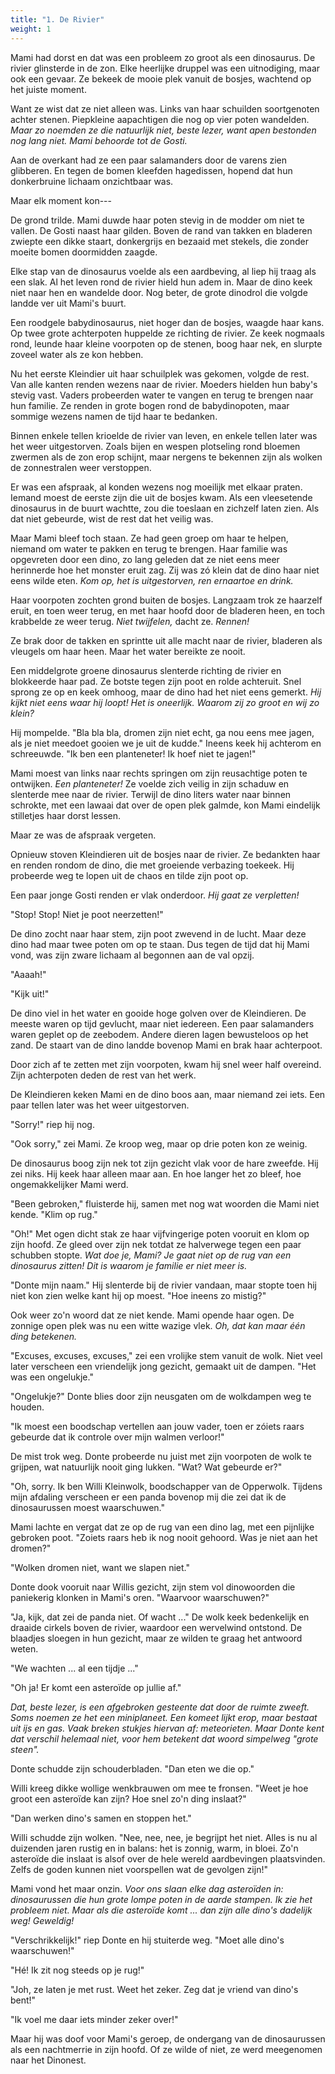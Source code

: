 ```yaml
---
title: "1. De Rivier"
weight: 1
---
```


Mami had dorst en dat was een probleem zo groot als een dinosaurus. De rivier glinsterde in de zon. Elke heerlijke druppel was een uitnodiging, maar ook een gevaar. Ze bekeek de mooie plek vanuit de bosjes, wachtend op het juiste moment.

Want ze wist dat ze niet alleen was. Links van haar schuilden soortgenoten achter stenen. Piepkleine aapachtigen die nog op vier poten wandelden. _Maar zo noemden ze die natuurlijk niet, beste lezer, want apen bestonden nog lang niet. Mami behoorde tot de Gosti._

Aan de overkant had ze een paar salamanders door de varens zien glibberen. En tegen de bomen kleefden hagedissen, hopend dat hun donkerbruine lichaam onzichtbaar was.

Maar elk moment kon---

De grond trilde. Mami duwde haar poten stevig in de modder om niet te vallen. De Gosti naast haar gilden. Boven de rand van takken en bladeren zwiepte een dikke staart, donkergrijs en bezaaid met stekels, die zonder moeite bomen doormidden zaagde.

Elke stap van de dinosaurus voelde als een aardbeving, al liep hij traag als een slak. Al het leven rond de rivier hield hun adem in. Maar de dino keek niet naar hen en wandelde door. Nog beter, de grote dinodrol die volgde landde ver uit Mami's buurt.

Een roodgele babydinosaurus, niet hoger dan de bosjes, waagde haar kans. Op twee grote achterpoten huppelde ze richting de rivier. Ze keek nogmaals rond, leunde haar kleine voorpoten op de stenen, boog haar nek, en slurpte zoveel water als ze kon hebben.

Nu het eerste Kleindier uit haar schuilplek was gekomen, volgde de rest. Van alle kanten renden wezens naar de rivier. Moeders hielden hun baby's stevig vast. Vaders probeerden water te vangen en terug te brengen naar hun familie. Ze renden in grote bogen rond de babydinopoten, maar sommige wezens namen de tijd haar te bedanken.

Binnen enkele tellen krioelde de rivier van leven, en enkele tellen later was het weer uitgestorven. Zoals bijen en wespen plotseling rond bloemen zwermen als de zon erop schijnt, maar nergens te bekennen zijn als wolken de zonnestralen weer verstoppen.

Er was een afspraak, al konden wezens nog moeilijk met elkaar praten. Iemand moest de eerste zijn die uit de bosjes kwam. Als een vleesetende dinosaurus in de buurt wachtte, zou die toeslaan en zichzelf laten zien. Als dat niet gebeurde, wist de rest dat het veilig was.

Maar Mami bleef toch staan. Ze had geen groep om haar te helpen, niemand om water te pakken en terug te brengen. Haar familie was opgevreten door een dino, zo lang geleden dat ze niet eens meer herinnerde hoe het monster eruit zag. Zij was zó klein dat de dino haar niet eens wilde eten. _Kom op, het is uitgestorven, ren ernaartoe en drink._

Haar voorpoten zochten grond buiten de bosjes. Langzaam trok ze haarzelf eruit, en toen weer terug, en met haar hoofd door de bladeren heen, en toch krabbelde ze weer terug. _Niet twijfelen,_ dacht ze. _Rennen!_

Ze brak door de takken en sprintte uit alle macht naar de rivier, bladeren als vleugels om haar heen. Maar het water bereikte ze nooit.

Een middelgrote groene dinosaurus slenterde richting de rivier en blokkeerde haar pad. Ze botste tegen zijn poot en rolde achteruit. Snel sprong ze op en keek omhoog, maar de dino had het niet eens gemerkt. _Hij kijkt niet eens waar hij loopt! Het is oneerlijk. Waarom zij zo groot en wij zo klein?_

Hij mompelde. "Bla bla bla, dromen zijn niet echt, ga nou eens mee jagen, als je niet meedoet gooien we je uit de kudde." Ineens keek hij achterom en schreeuwde. "Ik ben een planteneter! Ik hoef niet te jagen!"

Mami moest van links naar rechts springen om zijn reusachtige poten te ontwijken. _Een planteneter!_ Ze voelde zich veilig in zijn schaduw en slenterde mee naar de rivier. Terwijl de dino liters water naar binnen schrokte, met een lawaai dat over de open plek galmde, kon Mami eindelijk stilletjes haar dorst lessen.

Maar ze was de afspraak vergeten.

Opnieuw stoven Kleindieren uit de bosjes naar de rivier. Ze bedankten haar en renden rondom de dino, die met groeiende verbazing toekeek. Hij probeerde weg te lopen uit de chaos en tilde zijn poot op.

Een paar jonge Gosti renden er vlak onderdoor. _Hij gaat ze verpletten!_ 

"Stop! Stop! Niet je poot neerzetten!"

De dino zocht naar haar stem, zijn poot zwevend in de lucht. Maar deze dino had maar twee poten om op te staan. Dus tegen de tijd dat hij Mami vond, was zijn zware lichaam al begonnen aan de val opzij.

"Aaaah!"

"Kijk uit!"

De dino viel in het water en gooide hoge golven over de Kleindieren. De meeste waren op tijd gevlucht, maar niet iedereen. Een paar salamanders waren geplet op de zeebodem. Andere dieren lagen bewusteloos op het zand. De staart van de dino landde bovenop Mami en brak haar achterpoot.

Door zich af te zetten met zijn voorpoten, kwam hij snel weer half overeind. Zijn achterpoten deden de rest van het werk.

De Kleindieren keken Mami en de dino boos aan, maar niemand zei iets. Een paar tellen later was het weer uitgestorven.

"Sorry!" riep hij nog.

"Ook sorry," zei Mami. Ze kroop weg, maar op drie poten kon ze weinig. 

De dinosaurus boog zijn nek tot zijn gezicht vlak voor de hare zweefde. Hij zei niks. Hij keek haar alleen maar aan. En hoe langer het zo bleef, hoe ongemakkelijker Mami werd.

"Been gebroken," fluisterde hij, samen met nog wat woorden die Mami niet kende. "Klim op rug."

"Oh!" Met ogen dicht stak ze haar vijfvingerige poten vooruit en klom op zijn hoofd. Ze gleed over zijn nek totdat ze halverwege tegen een paar schubben stopte. _Wat doe je, Mami? Je gaat niet op de rug van een dinosaurus zitten! Dit is waarom je familie er niet meer is._

"Donte mijn naam." Hij slenterde bij de rivier vandaan, maar stopte toen hij niet kon zien welke kant hij op moest. "Hoe ineens zo mistig?"

Ook weer zo'n woord dat ze niet kende. Mami opende haar ogen. De zonnige open plek was nu een witte wazige vlek. _Oh, dat kan maar één ding betekenen._

"Excuses, excuses, excuses," zei een vrolijke stem vanuit de wolk. Niet veel later verscheen een vriendelijk jong gezicht, gemaakt uit de dampen. "Het was een ongelukje."

"Ongelukje?" Donte blies door zijn neusgaten om de wolkdampen weg te houden.

"Ik moest een boodschap vertellen aan jouw vader, toen er zóiets raars gebeurde dat ik controle over mijn walmen verloor!"

De mist trok weg. Donte probeerde nu juist met zijn voorpoten de wolk te grijpen, wat natuurlijk nooit ging lukken. "Wat? Wat gebeurde er?" 

"Oh, sorry. Ik ben Willi Kleinwolk, boodschapper van de Opperwolk. Tijdens mijn afdaling verscheen er een panda bovenop mij die zei dat ik de dinosaurussen moest waarschuwen."

Mami lachte en vergat dat ze op de rug van een dino lag, met een pijnlijke gebroken poot. "Zoiets raars heb ik nog nooit gehoord. Was je niet aan het dromen?"

"Wolken dromen niet, want we slapen niet."

Donte dook vooruit naar Willis gezicht, zijn stem vol dinowoorden die paniekerig klonken in Mami's oren. "Waarvoor waarschuwen?"

"Ja, kijk, dat zei de panda niet. Of wacht ..." De wolk keek bedenkelijk en draaide cirkels boven de rivier, waardoor een wervelwind ontstond. De blaadjes sloegen in hun gezicht, maar ze wilden te graag het antwoord weten.

"We wachten ... al een tijdje ..."

"Oh ja! Er komt een asteroïde op jullie af." 

_Dat, beste lezer, is een afgebroken gesteente dat door de ruimte zweeft. Soms noemen ze het een miniplaneet. Een komeet lijkt erop, maar bestaat uit ijs en gas. Vaak breken stukjes hiervan af: meteorieten. Maar Donte kent dat verschil helemaal niet, voor hem betekent dat woord simpelweg "grote steen"._

Donte schudde zijn schouderbladen. "Dan eten we die op."

Willi kreeg dikke wollige wenkbrauwen om mee te fronsen. "Weet je hoe groot een asteroïde kan zijn? Hoe snel zo'n ding inslaat?"

"Dan werken dino's samen en stoppen het."

Willi schudde zijn wolken. "Nee, nee, nee, je begrijpt het niet. Alles is nu al duizenden jaren rustig en in balans: het is zonnig, warm, in bloei. Zo'n asteroïde die inslaat is alsof over de hele wereld aardbevingen plaatsvinden. Zelfs de goden kunnen niet voorspellen wat de gevolgen zijn!"

Mami vond het maar onzin. _Voor ons slaan elke dag asteroïden in: dinosaurussen die hun grote lompe poten in de aarde stampen. Ik zie het probleem niet. Maar als die asteroïde komt ... dan zijn alle dino's dadelijk weg! Geweldig!_

"Verschrikkelijk!" riep Donte en hij stuiterde weg. "Moet alle dino's waarschuwen!"

"Hé! Ik zit nog steeds op je rug!" 

"Joh, ze laten je met rust. Weet het zeker. Zeg dat je vriend van dino's bent!"

"Ik voel me daar iets minder zeker over!"

Maar hij was doof voor Mami's geroep, de ondergang van de dinosaurussen als een nachtmerrie in zijn hoofd. Of ze wilde of niet, ze werd meegenomen naar het Dinonest.
